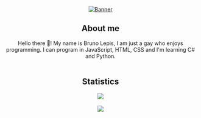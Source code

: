 <div align="center">
  <p align="center">
    <a href="https://brunolepis.xyz/"
      ><img src="https://brunolepis.xyz/bruno_banner.png" alt="Banner"
    /></a>
  </p>

  ## About me 
  Hello there 👋! My name is Bruno Lepis, I am just a gay who enjoys
  programming. I can program in JavaScript, HTML, CSS and I'm learning C# and
  Python.
  <br /><br />
  ## Statistics
  <p align="center">
    <a href="https://brunolepis.xyz/"
      ><img
        src="https://github-readme-stats.vercel.app/api?username=brunolepis&show_icons=true&theme=dark&icon_color=1774d1" /></a
    ><br /><br /><a href="https://brunolepis.xyz/"
      ><img
        src="https://github-readme-stats.vercel.app/api/top-langs/?username=brunolepis&layout=compact&theme=dark"
    /></a>
  </p>
</div>
